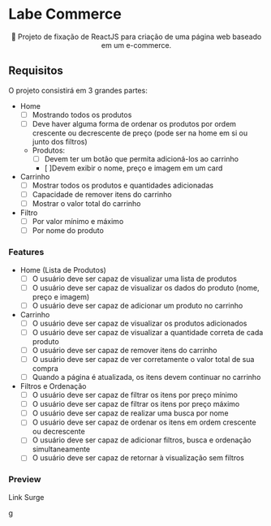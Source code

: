 # Labe Commerce


<p align="center">🚀 Projeto de fixação de ReactJS para criação de uma página web baseado em um e-commerce.


## Requisitos

O projeto consistirá em 3 grandes partes:

- Home
    - [ ] Mostrando todos os produtos
    - [ ] Deve haver alguma forma de ordenar os produtos por ordem crescente ou decrescente de preço (pode ser na home em si ou junto dos filtros)
    - Produtos:
        - [ ] Devem ter um botão que permita adicioná-los ao carrinho
        - [ ]Devem exibir o nome, preço e imagem em um card
- Carrinho
    - [ ] Mostrar todos os produtos e quantidades adicionadas
    - [ ] Capacidade de remover itens do carrinho
    - [ ] Mostrar o valor total do carrinho
- Filtro
    - [ ] Por valor mínimo e máximo
    - [ ] Por nome do produto

### Features

- Home (Lista de Produtos)
    - [ ]  O usuário deve ser capaz de visualizar uma lista de produtos
    - [ ]  O usuário deve ser capaz de visualizar os dados do produto (nome, preço e imagem)
    - [ ]  O usuário deve ser capaz de adicionar um produto no carrinho
- Carrinho
    - [ ]  O usuário deve ser capaz de visualizar os produtos adicionados
    - [ ]  O usuário deve ser capaz de visualizar a quantidade correta de cada produto
    - [ ]  O usuário deve ser capaz de remover itens do carrinho
    - [ ]  O usuário deve ser capaz de ver corretamente o valor total de sua compra
    - [ ]  Quando a página é atualizada, os itens devem continuar no carrinho
- Filtros e Ordenação
    - [ ]  O usuário deve ser capaz de filtrar os itens por preço mínimo
    - [ ]  O usuário deve ser capaz de filtrar os itens por preço máximo
    - [ ]  O usuário deve ser capaz de realizar uma busca por nome
    - [ ]  O usuário deve ser capaz de ordenar os itens em ordem crescente ou decrescente
    - [ ]  O usuário deve ser capaz de adicionar  filtros, busca e ordenação simultaneamente
    - [ ]  O usuário deve ser capaz de retornar à visualização sem filtros

### Preview
Link Surge

g